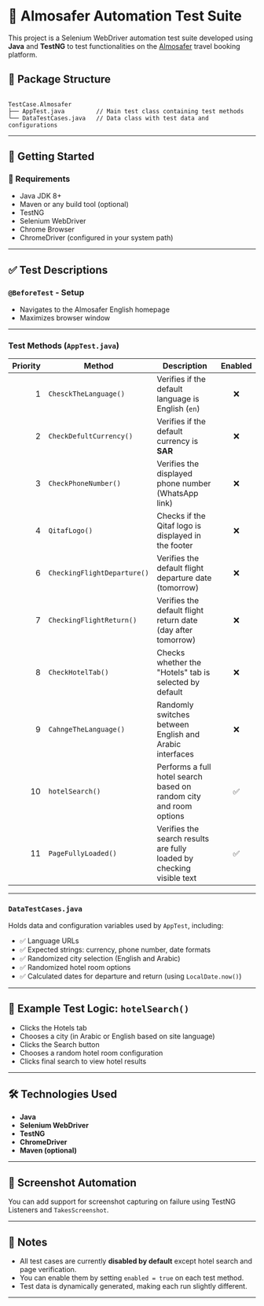 
# 🧪 Almosafer Automation Test Suite

This project is a Selenium WebDriver automation test suite developed using **Java** and **TestNG** to test functionalities on the [Almosafer](https://www.almosafer.com) travel booking platform.

## 📁 Package Structure

```

TestCase.Almosafer
├── AppTest.java         // Main test class containing test methods
└── DataTestCases.java   // Data class with test data and configurations

```

---

## 🚀 Getting Started

### 🔧 Requirements

- Java JDK 8+
- Maven or any build tool (optional)
- TestNG
- Selenium WebDriver
- Chrome Browser
- ChromeDriver (configured in your system path)

---

## ✅ Test Descriptions

### `@BeforeTest` - Setup

- Navigates to the Almosafer English homepage
- Maximizes browser window

---

### Test Methods (`AppTest.java`)

| Priority | Method                  | Description                                                                 | Enabled |
|---------:|--------------------------|-----------------------------------------------------------------------------|:-------:|
| 1        | `ChesckTheLanguage()`    | Verifies if the default language is English (`en`)                         | ❌      |
| 2        | `CheckDefultCurrency()`  | Verifies if the default currency is **SAR**                                 | ❌      |
| 3        | `CheckPhoneNumber()`     | Verifies the displayed phone number (WhatsApp link)                         | ❌      |
| 4        | `QitafLogo()`            | Checks if the Qitaf logo is displayed in the footer                         | ❌      |
| 6        | `CheckingFlightDeparture()` | Verifies the default flight departure date (tomorrow)                     | ❌      |
| 7        | `CheckingFlightReturn()`   | Verifies the default flight return date (day after tomorrow)              | ❌      |
| 8        | `CheckHotelTab()`        | Checks whether the "Hotels" tab is selected by default                     | ❌      |
| 9        | `CahngeTheLanguage()`     | Randomly switches between English and Arabic interfaces                    | ❌      |
| 10       | `hotelSearch()`          | Performs a full hotel search based on random city and room options         | ✅      |
| 11       | `PageFullyLoaded()`      | Verifies the search results are fully loaded by checking visible text      | ✅      |

---

### `DataTestCases.java`

Holds data and configuration variables used by `AppTest`, including:

- ✅ Language URLs
- ✅ Expected strings: currency, phone number, date formats
- ✅ Randomized city selection (English and Arabic)
- ✅ Randomized hotel room options
- ✅ Calculated dates for departure and return (using `LocalDate.now()`)

---

## 🧪 Example Test Logic: `hotelSearch()`

- Clicks the Hotels tab
- Chooses a city (in Arabic or English based on site language)
- Clicks the Search button
- Chooses a random hotel room configuration
- Clicks final search to view hotel results

---

## 🛠 Technologies Used

- **Java**
- **Selenium WebDriver**
- **TestNG**
- **ChromeDriver**
- **Maven (optional)**

---

## 📸 Screenshot Automation

You can add support for screenshot capturing on failure using TestNG Listeners and `TakesScreenshot`.

---

## 📝 Notes

- All test cases are currently **disabled by default** except hotel search and page verification.
- You can enable them by setting `enabled = true` on each test method.
- Test data is dynamically generated, making each run slightly different.

---


